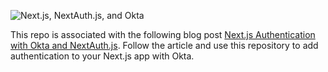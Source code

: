 ![Next.js, NextAuth.js, and Okta](https://thetombomb-public.s3.amazonaws.com/auth.png)

This repo is associated with the following blog post [Next.js Authentication with Okta and NextAuth.js](https://thetombomb.com/posts/nextjs-nextauth-okta). Follow the article and use this repository to add authentication to your Next.js app with Okta. 